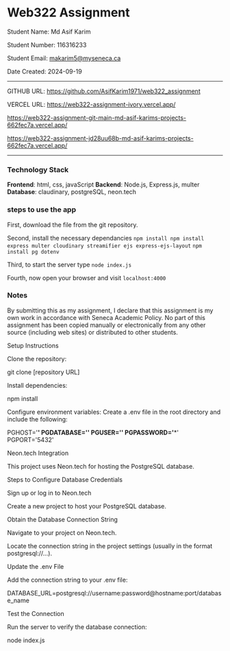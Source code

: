 # Web322 Assignment

Student Name: Md Asif Karim

Student Number: 116316233

Student Email: makarim5@myseneca.ca

Date Created: 2024-09-19

---

GITHUB URL: https://github.com/AsifKarim1971/web322_assignment

VERCEL URL: https://web322-assignment-ivory.vercel.app/

https://web322-assignment-git-main-md-asif-karims-projects-662fec7a.vercel.app/

https://web322-assignment-jd28uu68b-md-asif-karims-projects-662fec7a.vercel.app/

---

### Technology Stack

**Frontend**: html, css, javaScript
**Backend**: Node.js, Express.js, multer
**Database**: claudinary, postgreSQL, neon.tech

### steps to use the app

First, download the file from the git repository.

Second, install the necessary dependancies 
        `npm install npm install express multer cloudinary streamifier ejs express-ejs-layout`
        `npm install pg dotenv`

Third, to start the server type 
        `node index.js`

Fourth, now open your browser and visit 
        `localhost:4000`

### Notes

By submitting this as my assignment, I declare that this assignment is my own work in accordance with Seneca Academic Policy. No part of this assignment has been copied manually or electronically from any other source (including web sites) or distributed to other students.


Setup Instructions

Clone the repository:

git clone [repository URL]

Install dependencies:

npm install

Configure environment variables:
Create a .env file in the root directory and include the following:

PGHOST='************'
PGDATABASE='********'
PGUSER='**********'
PGPASSWORD='*******'
PGPORT='5432'


Neon.tech Integration

This project uses Neon.tech for hosting the PostgreSQL database.

Steps to Configure Database Credentials

Sign up or log in to Neon.tech

Create a new project to host your PostgreSQL database.

Obtain the Database Connection String

Navigate to your project on Neon.tech.

Locate the connection string in the project settings (usually in the format postgresql://...).

Update the .env File

Add the connection string to your .env file:

DATABASE_URL=postgresql://username:password@hostname:port/database_name

Test the Connection

Run the server to verify the database connection:

node index.js
